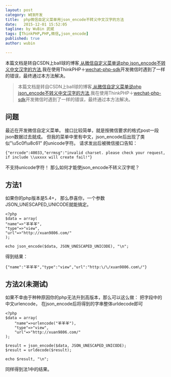```yaml
---
layout: post
category: WEB开发
title:  php微信自定义菜单用json_encode不转义中文汉字的方法
date:   2015-12-01 15:52:05
tagline: by WuBin 武斌
tags: [ThinkPHP,PHP,微信,json_encode]
published: true
author: wubin

---
```


本篇文档是转自CSDN上ball球的博客[ 从微信自定义菜单说php json_encode不转义中文汉字的方法](http://blog.csdn.net/qmhball/article/details/45690017),我在使用ThinkPHP＋[wechat-php-sdk](https://github.com/gaoming13/wechat-php-sdk)开发微信时遇到了一样的错误，最终通过本方法解决。

<!--more-->


>本篇文档是转自CSDN上ball球的博客[ 从微信自定义菜单说php json_encode不转义中文汉字的方法](http://blog.csdn.net/qmhball/article/details/45690017),我在使用ThinkPHP＋[wechat-php-sdk](https://github.com/gaoming13/wechat-php-sdk)开发微信时遇到了一样的错误，最终通过本方法解决。

## 问题

最近在开发微信自定义菜单。
接口比较简单，就是按微信要求的格式post一段json数据过去就成。
但我的菜单中里有中文，json_encode后出现了类似"\u5c0f\u8c61" 的unicode字符。
请求发出后被微信接口告知：

	{"errcode":40033,"errmsg":"invalid charset. please check your request, if include \\uxxxx will create fail!"}

不支持unicode字符！
那么如何才能使json_encode不转义汉字呢？
## 方法1
如果你的php版本是5.4+， 那么恭喜你，一个参数JSON_UNESCAPED_UNICODE就能搞定。

	<?php                                                                                         
	$data = array(                                                                                
    "name"=>"羊羊羊",                                                                         
    "type"=>"view",                                                                           
    "url"=>"http://xuan9806.com/"                                                             
	);                                                                                            
                                                                                              
	echo json_encode($data, JSON_UNESCAPED_UNICODE), "\n";
	
得到结果：

	{"name":"羊羊羊","type":"view","url":"http:\/\/xuan9806.com\/"}
	
## 方法2(未测试)
如果不幸由于种种原因你的php无法升到高版本，那么可以这么做：
把字段中的中文urlencode， 在json_encode后将得到的字串整体urldecode即可

	<?php
	$data = array(
	    "name"=>urlencode("羊羊羊"),
	    "type"=>"view",
	    "url"=>"http://xuan9806.com/"
	);
	
	$result = json_encode($data, JSON_UNESCAPED_UNICODE);
	$result = urldecode($result);
	
	echo $result, "\n";
	
同样得到法1中的结果。

  